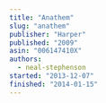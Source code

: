 ```yaml
---
title: "Anathem"
slug: "anathem"
publisher: "Harper"
published: "2009"
asin: "006147410X"
authors:
  - neal-stephenson
started: "2013-12-07"
finished: "2014-01-15"
---
```

